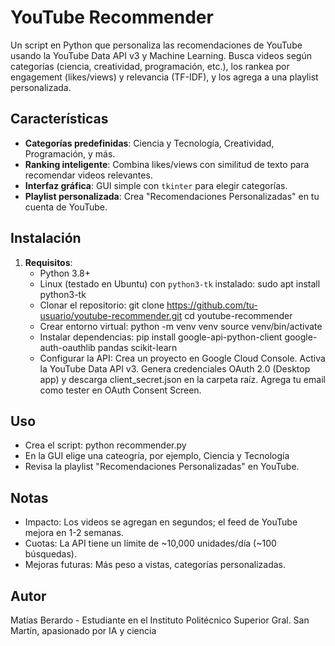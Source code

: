 # YouTube Recommender

Un script en Python que personaliza las recomendaciones de YouTube usando la YouTube Data API v3 y Machine Learning. Busca videos según categorías (ciencia, creatividad, programación, etc.), los rankea por engagement (likes/views) y relevancia (TF-IDF), y los agrega a una playlist personalizada.

## Características
- **Categorías predefinidas**: Ciencia y Tecnología, Creatividad, Programación, y más.
- **Ranking inteligente**: Combina likes/views con similitud de texto para recomendar videos relevantes.
- **Interfaz gráfica**: GUI simple con `tkinter` para elegir categorías.
- **Playlist personalizada**: Crea "Recomendaciones Personalizadas" en tu cuenta de YouTube.

## Instalación
1. **Requisitos**:
   - Python 3.8+
   - Linux (testado en Ubuntu) con `python3-tk` instalado:
     sudo apt install python3-tk
   - Clonar el repositorio:
     git clone https://github.com/tu-usuario/youtube-recommender.git
cd youtube-recommender
   - Crear entorno virtual:
     python -m venv venv
     source venv/bin/activate
   - Instalar dependencias:
     pip install google-api-python-client google-auth-oauthlib pandas scikit-learn
   - Configurar la API:
     Crea un proyecto en Google Cloud Console.
     Activa la YouTube Data API v3.
     Genera credenciales OAuth 2.0 (Desktop app) y descarga client_secret.json en la carpeta raíz.
     Agrega tu email como tester en OAuth Consent Screen.

## Uso
   - Crea el script:
      python recommender.py
   - En la GUI elige una cateogría, por ejemplo, Ciencia y Tecnología
   - Revisa la playlist "Recomendaciones Personalizadas" en YouTube.

## Notas
- Impacto: Los videos se agregan en segundos; el feed de YouTube mejora en 1-2 semanas.
- Cuotas: La API tiene un límite de ~10,000 unidades/día (~100 búsquedas).
- Mejoras futuras: Más peso a vistas, categorías personalizadas.

## Autor
Matías Berardo - Estudiante en el Instituto Politécnico Superior Gral. San Martín, apasionado por IA y ciencia
